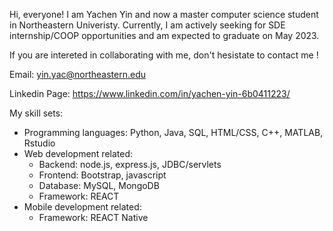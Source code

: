 Hi, everyone! I am Yachen Yin and now a master computer science student in Northeastern Univeristy. Currently, I am actively seeking for SDE internship/COOP opportunities and
am expected to graduate on May 2023. 

If you are intereted in collaborating with me, don't hesistate to contact me !

Email: yin.yac@northeastern.edu

Linkedin Page: https://www.linkedin.com/in/yachen-yin-6b0411223/

My skill sets:
   - Programming languages: Python, Java, SQL, HTML/CSS, C++, MATLAB, Rstudio
   - Web development related:
        - Backend: node.js, express.js, JDBC/servlets
        - Frontend: Bootstrap, javascript
        - Database: MySQL, MongoDB
        - Framework: REACT
   - Mobile development related:
        - Framework: REACT Native
<!---
TjuAachen/TjuAachen is a ✨ special ✨ repository because its `README.md` (this file) appears on your GitHub profile.
You can click the Preview link to take a look at your changes.
--->
